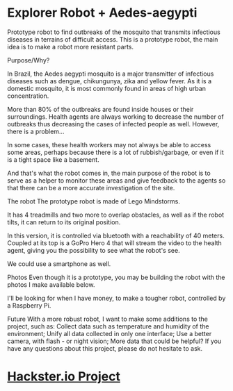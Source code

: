 # Explorer Robot + Aedes-aegypti
Prototype robot to find outbreaks of the mosquito that transmits infectious diseases in terrains of difficult access.
This is a prototype robot, the main idea is to make a robot more resistant parts.

Purpose/Why?

In Brazil, the Aedes aegypti mosquito is a major transmitter of infectious diseases such as dengue, chikungunya, zika and yellow fever. As it is a domestic mosquito, it is most commonly found in areas of high urban concentration.

More than 80% of the outbreaks are found inside houses or their surroundings. Health agents are always working to decrease the number of outbreaks thus decreasing the cases of infected people as well. However, there is a problem...

In some cases, these health workers may not always be able to access some areas, perhaps because there is a lot of rubbish/garbage, or even if it is a tight space like a basement.

And that's what the robot comes in, the main purpose of the robot is to serve as a helper to monitor these areas and give feedback to the agents so that there can be a more accurate investigation of the site.

The robot
The prototype robot is made of Lego Mindstorms.

It has 4 treadmills and two more to overlap obstacles, as well as if the robot tilts, it can return to its original position.

In this version, it is controlled via bluetooth with a reachability of 40 meters. Coupled at its top is a GoPro Hero 4 that will stream the video to the health agent, giving you the possibility to see what the robot's see.

We could use a smartphone as well.

Photos
Even though it is a prototype, you may be building the robot with the photos I make available below.

I'll be looking for when I have money, to make a tougher robot, controlled by a Raspberry Pi.

Future
With a more robust robot, I want to make some additions to the project, such as:
Collect data such as temperature and humidity of the environment;
Unify all data collected in only one interface;
Use a better camera, with flash - or night vision;
More data that could be helpful?
If you have any questions about this project, please do not hesitate to ask.

# [Hackster.io Project](https://www.hackster.io/franktheliving/explorer-robot-aedes-aegypti-ad076a)
